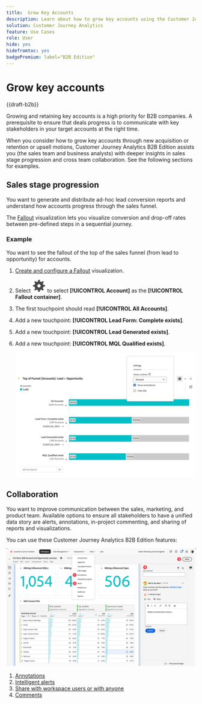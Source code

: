 ```yaml
---
title:  Grow Key Accounts
description: Learn about how to grow key accounts using the Customer Journey Analytics B2B Edition.
solution: Customer Journey Analytics
feature: Use Cases
role: User
hide: yes
hidefromtoc: yes
badgePremium: label="B2B Edition"
---
```

# Grow key accounts

{{draft-b2b}}

Growing and retaining key accounts is a high priority for B2B companies. A prerequisite to ensure that deals progress is to communicate with key stakeholders in your target accounts at the right time.

When you consider how to grow key accounts through new acquisition or retention or upsell motions, Customer Journey Analytics B2B Edition assists you (the sales team and business analysts) with deeper insights in sales stage progression and cross team collaboration. See the following sections for examples.

## Sales stage progression

You want to generate and distribute ad-hoc lead conversion reports and understand how accounts progress through the sales funnel.

The [Fallout](/help/analysis-workspace/visualizations/fallout/fallout-flow.md) visualization lets you visualize conversion and drop-off rates between pre-defined steps in a sequential journey.

### Example

You want to see the fallout of the top of the sales funnel (from lead to opportunity) for accounts.

1. [Create and configure a Fallout](/help/analysis-workspace/visualizations/fallout/configuring-fallout.md) visualization.
1. Select ![Setting](/help/assets/icons/Setting.svg) to select **[!UICONTROL Account]** as the **[!UICONTROL Fallout container]**.
1. The first touchpoint should read **[!UICONTROL All Accounts]**.
1. Add a new touchpoint: **[!UICONTROL Lead Form: Complete exists]**.
1. Add a new touchpoint: **[!UICONTROL Lead Generated exists]**.
1. Add a new touchpoint: **[!UICONTROL MQL Qualified exists]**.

   ![B2B - grow key accounts - sales stage progression - fallout](assets/b2b-uc-grow-key-accounts-fallout.png)


## Collaboration

You want to improve communication between the sales, marketing, and product team. Available options to ensure all stakeholders to have a unified data story are alerts, annotations, in-project commenting, and sharing of reports and visualizations.

You can use these Customer Journey Analytics B2B Edition features:

![B2B use case - grow key acounts - collaboration - share](assets/b2b-uc-grow-key-accounts-share.png)

1. [Annotations](/help/components/annotations/overview.md)
1. [Intelligent alerts](/help/components/c-intelligent-alerts/intelligent-alerts.md)
1. [Share with workspace users or with anyone](/help/analysis-workspace/curate-share/share-projects.md)
1. [Comments](/help/analysis-workspace/build-workspace-project/comment-projects.md)

